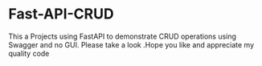 # Fast-API-CRUD
This a Projects using FastAPI to demonstrate CRUD operations using Swagger and no GUI. Please take a look .Hope you like and appreciate my quality code
